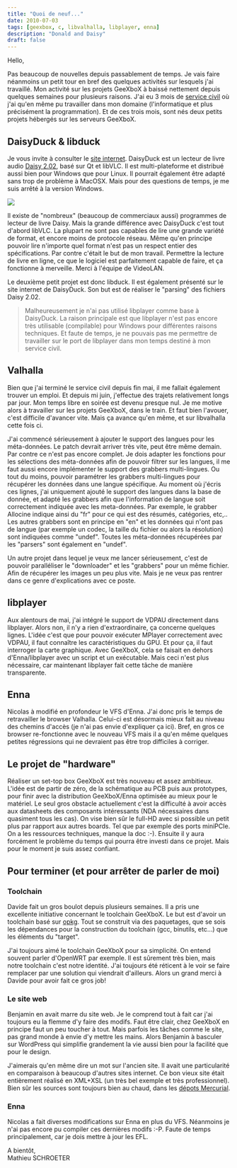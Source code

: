 ```yaml
---
title: "Quoi de neuf..."
date: 2010-07-03
tags: [geexbox, c, libvalhalla, libplayer, enna]
description: "Donald and Daisy"
draft: false
---
```


Hello,

Pas beaucoup de nouvelles depuis passablement de temps. Je vais faire néanmoins
un petit tour en bref des quelques activités sur lesquels j'ai travaillé. Mon
activité sur les projets GeeXboX à baissé nettement depuis quelques semaines
pour plusieurs raisons. J'ai eu 3 mois de [service civil][1] où j'ai qu'en même
pu travailler dans mon domaine (l'informatique et plus précisément la
programmation). Et de ces trois mois, sont nés deux petits projets hébergés sur
les serveurs GeeXboX.

## DaisyDuck & libduck

Je vous invite à consulter le [site internet][2]. DaisyDuck est un lecteur de
livre audio [Daisy 2.02][3], basé sur Qt et libVLC. Il est multi-plateforme et
distribué aussi bien pour Windows que pour Linux. Il pourrait également être
adapté sans trop de problème à MacOSX. Mais pour des questions de temps, je me
suis arrêté à la version Windows.

![](/img/daisyduck.png)

Il existe de "nombreux" (beaucoup de commerciaux aussi) programmes de lecteur de
livre Daisy. Mais la grande différence avec DaisyDuck c'est tout d'abord libVLC.
La plupart ne sont pas capables de lire une grande variété de format, et encore
moins de protocole réseau. Même qu'en principe pouvoir lire n'importe quel
format n'est pas un respect entier des spécifications. Par contre c'était le but
de mon travail. Permettre la lecture de livre en ligne, ce que le logiciel est
parfaitement capable de faire, et ça fonctionne à merveille. Merci à l'équipe de
VideoLAN.

Le deuxième petit projet est donc libduck. Il est également présenté sur le site
internet de DaisyDuck. Son but est de réaliser le "parsing" des fichiers Daisy
2.02.

> Malheureusement je n'ai pas utilisé libplayer comme base à DaisyDuck. La
> raison principale est que libplayer n'est pas encore très utilisable
> (compilable) pour Windows pour différentes raisons techniques. Et faute de
> temps, je ne pouvais pas me permettre de travailler sur le port de libplayer
> dans mon temps destiné à mon service civil.

## Valhalla

Bien que j'ai terminé le service civil depuis fin mai, il me fallait également
trouver un emploi. Et depuis mi juin, j'effectue des trajets relativement longs
par jour. Mon temps libre en soirée est devenu presque nul. Je me motive alors à
travailler sur les projets GeeXboX, dans le train. Et faut bien l'avouer, c'est
difficile d'avancer vite. Mais ça avance qu'en même, et sur libvalhalla cette
fois ci.

J'ai commencé sérieusement à ajouter le support des langues pour les
méta-données. Le patch devrait arriver très vite, peut être même demain. Par
contre ce n'est pas encore complet. Je dois adapter les fonctions pour les
sélections des méta-données afin de pouvoir filtrer sur les langues, il me faut
aussi encore implémenter le support des grabbers multi-lingues. Ou tout du
moins, pouvoir paramétrer les grabbers multi-lingues pour récupérer les données
dans une langue spécifique. Au moment où j'écris ces lignes, j'ai uniquement
ajouté le support des langues dans la base de donnée, et adapté les grabbers
afin que l'information de langue soit correctement indiquée avec les
meta-données. Par exemple, le grabber Allocine indique ainsi du "fr" pour ce qui
est des résumés, catégories, etc,.. Les autres grabbers sont en principe en "en"
et les données qui n'ont pas de langue (par exemple un codec, la taille du
fichier ou alors la résolution) sont indiquées comme "undef". Toutes les
méta-données récupérées par les "parsers" sont également en "undef".

Un autre projet dans lequel je veux me lancer sérieusement, c'est de pouvoir
paralléliser le "downloader" et les "grabbers" pour un même fichier. Afin de
récupérer les images un peu plus vite. Mais je ne veux pas rentrer dans ce genre
d'explications avec ce poste.

## libplayer

Aux alentours de mai, j'ai intégré le support de VDPAU directement dans
libplayer. Alors non, il n'y a rien d'extraordinaire, ça concerne quelques
lignes. L'idée c'est que pour pouvoir exécuter MPlayer correctement avec VDPAU,
il faut connaître les caractéristiques du GPU. Et pour ça, il faut interroger la
carte graphique. Avec GeeXboX, cela se faisait en dehors d'Enna/libplayer avec
un script et un exécutable. Mais ceci n'est plus nécessaire, car maintenant
libplayer fait cette tâche de manière transparente.

## Enna

Nicolas à modifié en profondeur le VFS d'Enna. J'ai donc pris le temps de
retravailler le browser Valhalla. Celui-ci est désormais mieux fait au niveau
des chemins d'accès (je n'ai pas envie d'expliquer ça ici). Bref, en gros ce
browser re-fonctionne avec le nouveau VFS mais il a qu'en même quelques petites
régressions qui ne devraient pas être trop difficiles à corriger.

## Le projet de "hardware"

Réaliser un set-top box GeeXboX est très nouveau et assez ambitieux. L'idée est
de partir de zéro, de la schématique au PCB puis aux prototypes, pour finir avec
la distribution GeeXboX/Enna optimisée au mieux pour le matériel. Le seul gros
obstacle actuellement c'est la difficulté à avoir accès aux datasheets des
composants intéressants (NDA nécessaires dans quasiment tous les cas). On vise
bien sûr le full-HD avec si possible un petit plus par rapport aux autres
boards. Tel que par exemple des ports miniPCIe. On a les ressources techniques,
manque la doc :-). Ensuite il y aura forcément le problème du temps qui pourra
être investi dans ce projet. Mais pour le moment je suis assez confiant.

## Pour terminer (et pour arrêter de parler de moi)

### Toolchain

Davide fait un gros boulot depuis plusieurs semaines. Il a pris une excellente
initiative concernant le toolchain GeeXboX. Le but est d'avoir un toolchain basé
sur [opkg][4]. Tout se construit via des paquetages, que se sois les dépendances
pour la construction du toolchain (gcc, binutils, etc…) que les éléments du
"target".

J'ai toujours aimé le toolchain GeeXboX pour sa simplicité. On entend souvent
parler d'OpenWRT par exemple. Il est sûrement très bien, mais notre toolchain
c'est notre identité. J'ai toujours été réticent à le voir se faire remplacer
par une solution qui viendrait d'ailleurs. Alors un grand merci à Davide pour
avoir fait ce gros job!

### Le site web

Benjamin en avait marre du site web. Je le comprend tout à fait car j'ai
toujours eu la flemme d'y faire des modifs. Faut être clair, chez GeeXboX en
principe faut un peu toucher à tout. Mais parfois les tâches comme le site, pas
grand monde à envie d'y mettre les mains. Alors Benjamin à basculer sur
WordPress qui simplifie grandement la vie aussi bien pour la facilité que pour
le design.

J'aimerais qu'en même dire un mot sur l'ancien site. Il avait une particularité
en comparaison à beaucoup d'autres sites internet. Ce bon vieux site était
entièrement réalisé en XML+XSL (un très bel exemple et très professionnel). Bien
sûr les sources sont toujours bien au chaud, dans les [dépots Mercurial][5].

### Enna

Nicolas a fait diverses modifications sur Enna en plus du VFS. Néanmoins je n'ai
pas encore pu compiler ces dernières modifs :-P. Faute de temps principalement,
car je dois mettre à jour les EFL.

A bientôt,  
Mathieu SCHROETER

[1]: http://www.servicecivil.ch/pgs/scbref.html
[2]: http://daisy.geexbox.org/
[3]: http://en.wikipedia.org/wiki/DAISY_Digital_Talking_Book
[4]: http://code.google.com/p/opkg/
[5]: http://hg.geexbox.org/site/
